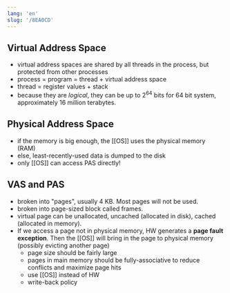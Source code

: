 ```yaml
---
lang: 'en'
slug: '/8EA0CD'
---
```


## Virtual Address Space

- virtual address spaces are shared by all threads in the process, but protected from other processes
- process = program = thread + virtual address space
- thread = register values + stack
- because they are _logical_, they can be up to $2^{64}$ bits for 64 bit system, approximately 16 million terabytes.

## Physical Address Space

- if the memory is big enough, the [[OS]] uses the physical memory (RAM)
- else, least-recently-used data is dumped to the disk
- only [[OS]] can access PAS directly!

## VAS and PAS

- broken into "pages", usually 4 KB. Most pages will not be used.
- broken into page-sized block called frames.
- virtual page can be unallocated, uncached (allocated in disk), cached (allocated in memory).
- If we access a page not in physical memory, HW generates a **page fault exception**. Then the [[OS]] will bring in the page to physical memory (possibly evicting another page)
  - page size should be fairly large
  - pages in main memory should be fully-associative to reduce conflicts and maximize page hits
  - use [[OS]] instead of HW
  - write-back policy

